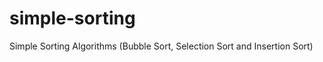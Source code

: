 simple-sorting
==============

Simple Sorting Algorithms (Bubble Sort, Selection Sort and Insertion Sort)
